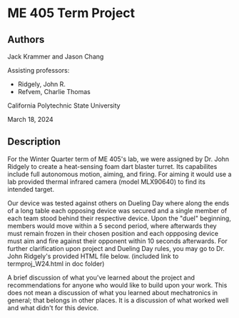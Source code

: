 # ME 405 Term Project

## Authors
Jack Krammer and Jason Chang

Assisting professors: 
* Ridgely, John R.
* Refvem, Charlie Thomas

California Polytechnic State University

March 18, 2024

## Description
For the Winter Quarter term of ME 405's lab, we were assigned by Dr. John Ridgely 
to create a heat-sensing foam dart blaster turret. Its capabilites include full 
autonomous motion, aiming, and firing. For aiming it would use a lab provided 
thermal infrared camera (model MLX90640) to find its intended target.

Our device was tested against others on Dueling Day where along the ends of a long table each opposing device was secured and a single member of each team stood behind their respective device. Upon the "duel" beginning, members would move within a 5 second period, where afterwards they must remain frozen in their chosen position and each oppposing device must aim and fire against their opponent within 10 seconds afterwards. For further clarification upon project and Dueling Day rules, you may go to Dr. John Ridgely's provided HTML file below.
(included link to termproj_W24.html in doc folder)

A brief discussion of what you've learned about the project and recommendations for anyone who would like to build upon your work. This does not mean a discussion of what you learned about mechatronics in general; that belongs in other places.  It is a discussion of what worked well and what didn't for this device.
